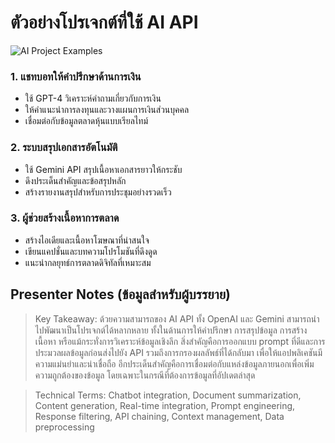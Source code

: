 # ตัวอย่างโปรเจกต์ที่ใช้ AI API

![AI Project Examples](https://www.google.com/search?q=AI+API+project+examples&tbm=isch)

### 1. แชทบอทให้คำปรึกษาด้านการเงิน
- ใช้ GPT-4 วิเคราะห์คำถามเกี่ยวกับการเงิน
- ให้คำแนะนำการลงทุนและวางแผนการเงินส่วนบุคคล
- เชื่อมต่อกับข้อมูลตลาดหุ้นแบบเรียลไทม์

### 2. ระบบสรุปเอกสารอัตโนมัติ
- ใช้ Gemini API สรุปเนื้อหาเอกสารยาวให้กระชับ
- ดึงประเด็นสำคัญและข้อสรุปหลัก
- สร้างรายงานสรุปสำหรับการประชุมอย่างรวดเร็ว

### 3. ผู้ช่วยสร้างเนื้อหาการตลาด
- สร้างไอเดียและเนื้อหาโฆษณาที่น่าสนใจ
- เขียนแคปชั่นและบทความโปรโมชันที่ดึงดูด
- แนะนำกลยุทธ์การตลาดดิจิทัลที่เหมาะสม

## Presenter Notes (ข้อมูลสำหรับผู้บรรยาย)

> Key Takeaway: ด้วยความสามารถของ AI API ทั้ง OpenAI และ Gemini สามารถนำไปพัฒนาเป็นโปรเจกต์ได้หลากหลาย ทั้งในด้านการให้คำปรึกษา การสรุปข้อมูล การสร้างเนื้อหา หรือแม้กระทั่งการวิเคราะห์ข้อมูลเชิงลึก สิ่งสำคัญคือการออกแบบ prompt ที่ดีและการประมวลผลข้อมูลก่อนส่งไปยัง API รวมถึงการกรองผลลัพธ์ที่ได้กลับมา เพื่อให้แอปพลิเคชันมีความแม่นยำและน่าเชื่อถือ อีกประเด็นสำคัญคือการเชื่อมต่อกับแหล่งข้อมูลภายนอกเพื่อเพิ่มความถูกต้องของข้อมูล โดยเฉพาะในกรณีที่ต้องการข้อมูลที่อัปเดตล่าสุด

> Technical Terms: Chatbot integration, Document summarization, Content generation, Real-time integration, Prompt engineering, Response filtering, API chaining, Context management, Data preprocessing
